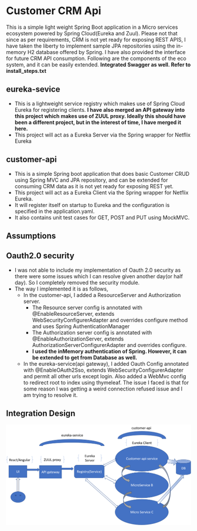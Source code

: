 # Customer CRM Api
This is a simple light weight Spring Boot application in a Micro services ecosystem powered by Spring Cloud(Eureka and Zuul). Please not that since as per requirements, CRM is not yet ready for exposing REST APIS, I have taken the liberty to implement sample JPA repositories using the in-memory H2 database offered by Spring. 
I have also provided the interface for future CRM API consumption.
Following are the components of the eco system, and it can be easily extended. **Integrated Swagger as well. Refer to install_steps.txt**

  ## eureka-sevice
  * This is a lightweight service registry which makes use of Spring Cloud Eureka for registering clients. 
  **I have also merged an API gateway into this project which makes use of ZUUL proxy. Ideally this should have been a different project, but in the interest of time, I have merged it here.**
  * This project will act as a Eureka Server via the Spring wrapper for Netflix Eureka
  ## customer-api
  * This is a simple Spring boot application that does basic Customer CRUD using Spring MVC and JPA repository, and can be extended for consuming CRM data as it is not yet ready for exposing REST yet.
  * This project will act as a Eureka Client via the Spring wrapper for Netflix Eureka.
  * It will register itself on startup to Eureka and the configuration is specified in the application.yaml.
  * It also contains unit test cases for GET, POST and PUT using MockMVC.
  
  ## Assumptions
  ## Oauth2.0 security
  * I was not able to include my implementation of Oauth 2.0 security as there were some issues 
  which I can resolve given another day(or half day). So I completely removed the security module.
  * The way I implemented it is as follows,
    * In the customer-api, I added a ResourceServer and Authorization server.
      * The Resource server config is annotated with @EnableResourceServer, extends WebSecurityConfigurerAdapter and overrides configure method and uses Spring AuthenticationManager
      * The Authorization server config is annotated with @EnableAuthorizationServer, extends AuthorizationServerConfigurerAdapter  and overrides configure.
      * **I used the inMemory authentication of Spring. However, it can be extended to get from Database as well.**
    * In the eureka-service(api gateway), I added Oauth Config annotated with @EnableOAuth2Sso, extends WebSecurityConfigurerAdapter and permit all other urls except login. Also added a WebMvc config to redirect root to index using thymeleaf. The issue I faced is that for some reason I was getting a weird connection refused issue and I am trying to resolve it.
      
  ## Integration Design
![Architecture](Integration_Design.png)
  
